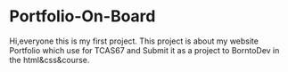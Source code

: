 # Portfolio-On-Board
Hi,everyone this is my first project. This project is about my website Portfolio which use for TCAS67 and Submit it as a project to BorntoDev in the html&amp;css&amp;course.
